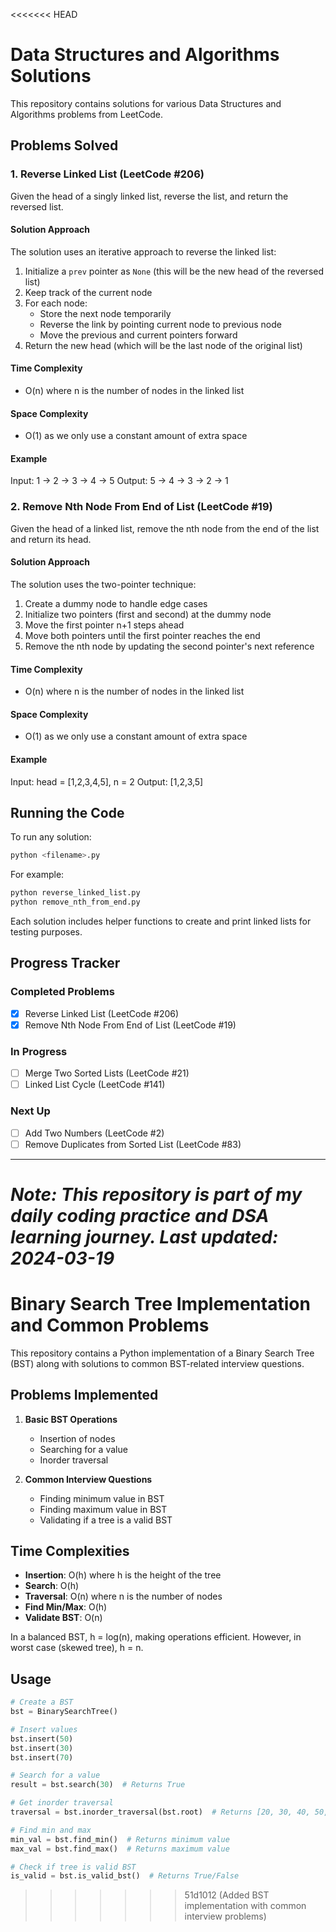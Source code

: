 <<<<<<< HEAD
# Data Structures and Algorithms Solutions

This repository contains solutions for various Data Structures and Algorithms problems from LeetCode.

## Problems Solved

### 1. Reverse Linked List (LeetCode #206)
Given the head of a singly linked list, reverse the list, and return the reversed list.

#### Solution Approach
The solution uses an iterative approach to reverse the linked list:
1. Initialize a `prev` pointer as `None` (this will be the new head of the reversed list)
2. Keep track of the current node
3. For each node:
   - Store the next node temporarily
   - Reverse the link by pointing current node to previous node
   - Move the previous and current pointers forward
4. Return the new head (which will be the last node of the original list)

#### Time Complexity
- O(n) where n is the number of nodes in the linked list

#### Space Complexity
- O(1) as we only use a constant amount of extra space

#### Example
Input: 1 -> 2 -> 3 -> 4 -> 5
Output: 5 -> 4 -> 3 -> 2 -> 1

### 2. Remove Nth Node From End of List (LeetCode #19)
Given the head of a linked list, remove the nth node from the end of the list and return its head.

#### Solution Approach
The solution uses the two-pointer technique:
1. Create a dummy node to handle edge cases
2. Initialize two pointers (first and second) at the dummy node
3. Move the first pointer n+1 steps ahead
4. Move both pointers until the first pointer reaches the end
5. Remove the nth node by updating the second pointer's next reference

#### Time Complexity
- O(n) where n is the number of nodes in the linked list

#### Space Complexity
- O(1) as we only use a constant amount of extra space

#### Example
Input: head = [1,2,3,4,5], n = 2
Output: [1,2,3,5]

## Running the Code
To run any solution:
```bash
python <filename>.py
```

For example:
```bash
python reverse_linked_list.py
python remove_nth_from_end.py
```

Each solution includes helper functions to create and print linked lists for testing purposes.

## Progress Tracker

### Completed Problems
- [x] Reverse Linked List (LeetCode #206)
- [x] Remove Nth Node From End of List (LeetCode #19)

### In Progress
- [ ] Merge Two Sorted Lists (LeetCode #21)
- [ ] Linked List Cycle (LeetCode #141)

### Next Up
- [ ] Add Two Numbers (LeetCode #2)
- [ ] Remove Duplicates from Sorted List (LeetCode #83)

---
*Note: This repository is part of my daily coding practice and DSA learning journey. Last updated: 2024-03-19* 
=======
# Binary Search Tree Implementation and Common Problems

This repository contains a Python implementation of a Binary Search Tree (BST) along with solutions to common BST-related interview questions.

## Problems Implemented

1. **Basic BST Operations**
   - Insertion of nodes
   - Searching for a value
   - Inorder traversal

2. **Common Interview Questions**
   - Finding minimum value in BST
   - Finding maximum value in BST
   - Validating if a tree is a valid BST

## Time Complexities

- **Insertion**: O(h) where h is the height of the tree
- **Search**: O(h)
- **Traversal**: O(n) where n is the number of nodes
- **Find Min/Max**: O(h)
- **Validate BST**: O(n)

In a balanced BST, h = log(n), making operations efficient. However, in worst case (skewed tree), h = n.

## Usage

```python
# Create a BST
bst = BinarySearchTree()

# Insert values
bst.insert(50)
bst.insert(30)
bst.insert(70)

# Search for a value
result = bst.search(30)  # Returns True

# Get inorder traversal
traversal = bst.inorder_traversal(bst.root)  # Returns [20, 30, 40, 50, 60, 70, 80]

# Find min and max
min_val = bst.find_min()  # Returns minimum value
max_val = bst.find_max()  # Returns maximum value

# Check if tree is valid BST
is_valid = bst.is_valid_bst()  # Returns True/False
``` 
>>>>>>> 51d1012 (Added BST implementation with common interview problems)

